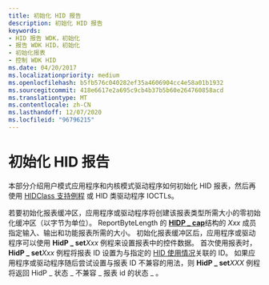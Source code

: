 ```yaml
---
title: 初始化 HID 报告
description: 初始化 HID 报告
keywords:
- HID 报告 WDK，初始化
- 报告 WDK HID，初始化
- 初始化报表
- 控制 WDK HID
ms.date: 04/20/2017
ms.localizationpriority: medium
ms.openlocfilehash: b5fb576c040282ef35a4606904cc4e58a01b1932
ms.sourcegitcommit: 418e6617e2a695c9cb4b37b5b60e264760858acd
ms.translationtype: MT
ms.contentlocale: zh-CN
ms.lasthandoff: 12/07/2020
ms.locfileid: "96796215"
---
```

# <a name="initializing-hid-reports"></a>初始化 HID 报告

本部分介绍用户模式应用程序和内核模式驱动程序如何初始化 HID 报表，然后再使用 [HIDClass 支持例程](/windows-hardware/drivers/ddi/index) 或 HID 类驱动程序 IOCTLs。

若要初始化报表缓冲区，应用程序或驱动程序将创建该报表类型所需大小的零初始化缓冲区（以字节为单位）。 ReportByteLength 的 [**HIDP \_ cap**](/windows-hardware/drivers/ddi/hidpi/ns-hidpi-_hidp_caps)结构的 *Xxx* 成员指定输入、输出和功能报表所需的大小。 初始化报表缓冲区后，应用程序或驱动程序可以使用 **HidP \_ set**_Xxx_ 例程来设置报表中的控件数据。 首次使用报表时， **HidP \_ set**_Xxx_ 例程将报表 ID 设置为与指定的 [HID 使用情况](hid-usages.md)关联的 ID。 如果应用程序或驱动程序随后尝试设置与报表 ID 不兼容的用法，则 **HidP \_ set**_XXX_ 例程将返回 HidP \_ 状态 \_ 不兼容 \_ 报表 id 的状态 \_ 。
